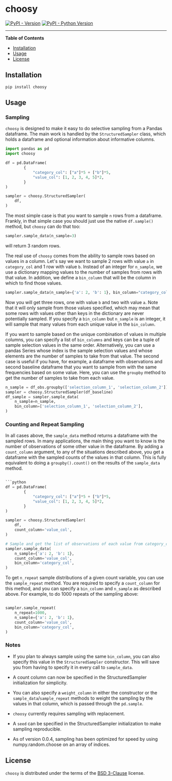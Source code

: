 # choosy

[![PyPI - Version](https://img.shields.io/pypi/v/choosy.svg)](https://pypi.org/project/choosy)
[![PyPI - Python Version](https://img.shields.io/pypi/pyversions/choosy.svg)](https://pypi.org/project/choosy)

-----

**Table of Contents**

- [Installation](#installation)
- [Usage](#usage)
- [License](#license)

## Installation

```console
pip install choosy
```

## Usage

### Sampling
`choosy` is designed to make it easy to do selective sampling from a Pandas dataframe.
The main work is handled by the `StructuredSampler` class, which holds a dataframe and
optional information about informative columns.

```python
import pandas as pd
import choosy

df = pd.DataFrame(
        {
            "category_col": ["a"]*5 + ["b"]*5,
            "value_col": [1, 2, 3, 4, 5]*2,
        }
)

sampler = choosy.StructuredSampler(
    df,
)
```

The most simple case is that you want to sample `n` rows from a dataframe.
Frankly, in that simple case you should just use the native `df.sample()`
method, but `choosy` can do that too:

```python
sampler.sample_data(n_sample=3)
```

will return 3 random rows.

The real use of `choosy` comes from the ability to sample rows based on values in a column.
Let's say we want to sample 2 rows with value `a` in `category_col` and 1 row with value `b`.
Instead of an integer for `n_sample`, we use a dictionary mapping values to the number of samples from rows with that value.
In addition, we define a `bin_column` that will be the column in which to find those values.

```python
sampler.sample_data(n_sample={'a': 2, 'b': 1}, bin_column="category_col")
```

Now you will get three rows, one with value `b` and two with value `a`. 
Note that it will only sample from those values specified, which may mean that some rows with values other than keys in the dictionary are never potentially sampled.
If you specify a `bin_column` but `n_sample` is an integer, it will sample that many values from each unique value in the `bin_column`.

If you want to sample based on the unique combination of values in multiple columns, you can specify a list of `bin_columns` and keys can be a tuple of sample selection values in the same order.
Alternatively, you can use a pandas Series whose index is the sample selection values and whose elements are the number of samples to take from that value.
The second case is useful if you have, for example, a dataframe with observations and second baseline dataframe that you want to sample from with the same frequencies based on some value.
Here, you can use the `groupby` method to get the number of samples to take from each value.

```python
n_sample = df_obs.groupby(['selection_column_1', 'selection_column_2'])['selection_column_2'].count()]
sampler = choosy.StructuredSampler(df_baseline)
df_sample = sampler.sample_data(
    n_sample=n_sample,
    bin_column=['selection_column_1', 'selection_column_2'],
)
```

### Counting and Repeat Sampling

In all cases above, the `sample_data` method returns a dataframe with the sampled rows.
In many applications, the main thing you want to know is the number of observations of some other value in the dataframe.
By adding a `count_column` argument, to any of the situations described above, you get a dataframe with the sampled counts of the values in that column.
This is fully equivalent to doing a `groupby().count()` on the results of the `sample_data` method.

```python

```python
df = pd.DataFrame(
        {
            "category_col": ["a"]*5 + ["b"]*5,
            "value_col": [1, 2, 3, 4, 5]*2,
        }
)

sampler = choosy.StructuredSampler(
    df,
    count_column='value_col',
)

# Sample and get the list of observations of each value from category_col.
sampler.sample_data(
    n_sample={'a': 2, 'b': 1},
    count_column='value_col',
    bin_column='category_col',
)
```

To get `n_repeat` sample distributions of a given count variable, you can use the `sample_repeat` method.
You are required to specify a `count_column` for this method, and you can specify a `bin_column` and `n_sample` as described above.
For example, to do 1000 repeats of the sampling above:

```python

sampler.sample_repeat(
    n_repeat=1000,
    n_sample={'a': 2, 'b': 1},
    count_column='value_col',
    bin_column='category_col',
)

```

### Notes

* If you plan to always sample using the same `bin_column`, you can also specify this value in the `StructuredSampler` constructor.
This will save you from having to specify it in every call to `sample_data`.

* A count column can now be specified in the StructuredSampler initialization for simplicity.

* You can also specify a `weight_column` in either the constructor or the `sample_data`/`sample_repeat` methods to weight the sampling by the values in that column, which is passed through the `pd.sample`.

* `choosy` currently requires sampling with replacement. 

* A `seed` can be specified in the StructuredSampler initialization to make sampling reproducible.

* As of version 0.0.4, sampling has been optimized for speed by using numpy.random.choose on an array of indices.

## License

`choosy` is distributed under the terms of the [BSD 3-Clause](https://spdx.org/licenses/BSD-3-Clause.html) license.
